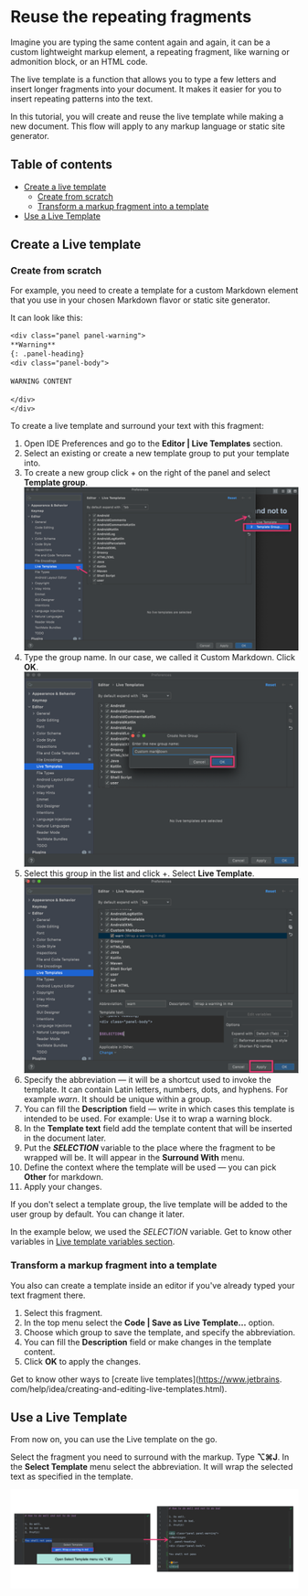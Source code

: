 # Reuse the repeating fragments

Imagine you are typing the same content again and again, it
can be a custom lightweight markup element, a repeating fragment, like
warning or admonition block, or an HTML code.

The live template is a function that allows you to type a few letters and insert longer fragments into your document. It makes it easier for you to insert
repeating patterns into the text.

In this tutorial, you will create and reuse the live template while making a
new document. This flow will apply to any markup language or static site generator.

## Table of contents

* [Create a live template](#create-a-live-template)
    * [Create from scratch](#create-from-scratch)
    * [Transform a markup fragment into a template](#transform-a-markup-fragment-into-a-template)
* [Use a Live Template](#use-a-live-template)

## Create a Live template

### Create from scratch

For example, you need to create a template for a custom Markdown element
that you use in your chosen Markdown flavor or static site generator.

It can look like this:

````
<div class="panel panel-warning">
**Warning**
{: .panel-heading}
<div class="panel-body">

WARNING CONTENT

</div>
</div>
````

To create a live template and surround your text with this fragment:
1. Open IDE Preferences and go to the **Editor | Live Templates** section.
2. Select an existing or create a new template group to put your template into.
3. To create a new group click + on the right of the panel and select **Template
   group**.
![creategroup](static/tut_step1.png)
4. Type the group name. In our case, we called it Custom Markdown. Click **OK**.
![creategroup](static/tut_step2.png)
5. Select this group in the list and click +. Select **Live Template**.
![creategroup](static/tut_step3.png)
6. Specify the abbreviation — it will be a shortcut used to invoke the template. It can contain Latin letters,
   numbers, dots, and hyphens. For example *warn*. It should be unique 
   within a group.
7. You can fill the **Description** field — write in which cases this template is intended to be used. For example: Use it to wrap a warning block.
8. In the **Template text** field add the template content that will be
   inserted in the document later.
9. Put the **$SELECTION$** variable to the place where the fragment to be 
   wrapped will be. It will appear in the **Surround With** menu.
10. Define the context where the template will be used — you can pick **Other**
    for markdown.
11. Apply your changes.

If you don't select a template group, the live template will be added to the user group by default. You can change it later.

In the example below, we used the $SELECTION$ variable. Get to know other 
variables in [Live template variables section](https://www.jetbrains.com/help/idea/template-variables.html).

### Transform a markup fragment into a template

You also can create a template inside an editor if you've already typed your
text fragment there.

1. Select this fragment.
2. In the top menu select the **Code | Save as Live Template...** option.
3. Choose which group to save the template, and specify the abbreviation.
4. You can fill the **Description** field or make changes in the template content.
5. Click **OK** to apply the changes.

Get to know other ways to [create live templates](https://www.jetbrains.
com/help/idea/creating-and-editing-live-templates.html).


## Use a Live Template

From now on, you can use the Live template on the go.

Select the fragment you need to surround with the markup. Type **⌥⌘J**. In 
the **Select Template** menu select the abbreviation. It will wrap the selected 
text as specified in the template.

![creategroup](static/tut_step4.png)
